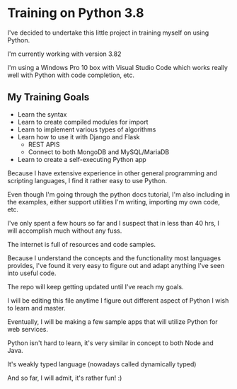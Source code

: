 # Training on Python 3.8

I've decided to undertake this little project in training myself on using Python.

I'm currently working with version 3.82

I'm using a Windows Pro 10 box with Visual Studio Code which works really well with Python with code completion, etc.

## My Training Goals 

- Learn the syntax
- Learn to create compiled modules for import
- Learn to implement various types of algorithms
- Learn how to use it with Django and Flask
    - REST APIS
    - Connect to both MongoDB and MySQL/MariaDB
- Learn to create a self-executing Python app

Because I have extensive experience in other general programming and scripting languages, I find it rather easy to use Python.

Even though I'm going through the python docs tutorial, I'm also including in the examples, either support utilities I'm writing, importing my own code, etc.

I've only spent a few hours so far and I suspect that in less than 40 hrs, I will accomplish much without any fuss.

The internet is full of resources and code samples.

Because I understand the concepts and the functionality most languages provides, I've found it very easy to figure out and adapt anything I've seen into useful code.

The repo will keep getting updated until I've reach my goals.

I will be editing this file anytime I figure out different aspect of Python I wish to learn and master.

Eventually, I will be making a few sample apps that will utilize Python for web services.

Python isn't hard to learn, it's very similar in concept to both Node and Java. 

It's weakly typed language (nowadays called dynamically typed)

And so far, I will admit, it's rather fun! :)

